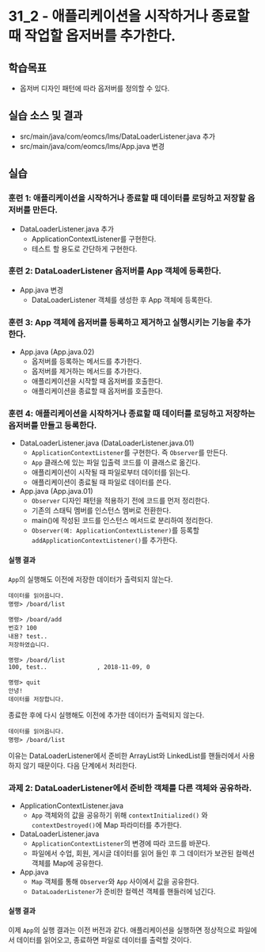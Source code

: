 # 31_2 - 애플리케이션을 시작하거나 종료할 때 작업할 옵저버를 추가한다.

## 학습목표

- 옵저버 디자인 패턴에 따라 옵저버를 정의할 수 있다.

## 실습 소스 및 결과

- src/main/java/com/eomcs/lms/DataLoaderListener.java 추가
- src/main/java/com/eomcs/lms/App.java 변경

## 실습  

### 훈련 1: 애플리케이션을 시작하거나 종료할 때 데이터를 로딩하고 저장할 옵저버를 만든다.

- DataLoaderListener.java 추가
  - ApplicationContextListener를 구현한다.
  - 테스트 할 용도로 간단하게 구현한다.
  

### 훈련 2: DataLoaderListener 옵저버를 App 객체에 등록한다.

- App.java 변경
    - DataLoaderListener 객체를 생성한 후 App 객체에 등록한다.


### 훈련 3: App 객체에 옵저버를 등록하고 제거하고 실행시키는 기능을 추가한다.

- App.java (App.java.02)
  - 옵저버를 등록하는 메서드를 추가한다.
  - 옵저버를 제거하는 메서드를 추가한다.
  - 애플리케이션을 시작할 때 옵저버를 호출한다.
  - 애플리케이션을 종료할 때 옵저버를 호출한다.

### 훈련 4: 애플리케이션을 시작하거나 종료할 때 데이터를 로딩하고 저장하는 옵저버를 만들고 등록한다.
- DataLoaderListener.java (DataLoaderListener.java.01)
    - `ApplicationContextListener`를 구현한다. 즉 `Observer`를 만든다.
    - `App` 클래스에 있는 파일 입출력 코드를 이 클래스로 옮긴다.
    - 애플리케이션이 시작될 때 파일로부터 데이터를 읽는다.
    - 애플리케이션이 종료될 때 파일로 데이터를 쓴다.
- App.java (App.java.01)
    - `Observer` 디자인 패턴을 적용하기 전에 코드를 먼저 정리한다.
    - 기존의 스태틱 멤버를 인스턴스 멤버로 전환한다.
    - main()에 작성된 코드를 인스턴스 메서드로 분리하여 정리한다.
    - `Observer(예: ApplicationContextListener)`를 등록할 `addApplicationContextListener()`를 추가한다.

#### 실행 결과

`App`의 실행해도 이전에 저장한 데이터가 출력되지 않는다.
```
데이터를 읽어옵니다.
명령> /board/list

명령> /board/add
번호? 100
내용? test..
저장하였습니다.

명령> /board/list
100, test..              , 2018-11-09, 0

명령> quit
안녕!
데이터를 저장합니다.
```

종료한 후에 다시 실행해도 이전에 추가한 데이터가 출력되지 않는다.
```
데이터를 읽어옵니다.
명령> /board/list

```

이유는 DataLoaderListener에서 준비한 ArrayList와 LinkedList를 핸들러에서 사용하지 않기 때문이다. 다음 단계에서 처리한다.

### 과제 2: DataLoaderListener에서 준비한 객체를 다른 객체와 공유하라.

- ApplicationContextListener.java
    - `App` 객체와의 값을 공유하기 위해 `contextInitialized()` 와 `contextDestroyed()`에 Map 파라미터를 추가한다.
- DataLoaderListener.java
    - `ApplicationContextListener`의 변경에 따라 코드를 바꾼다.
    - 파일에서 수업, 회원, 게시글 데이터를 읽어 들인 후 그 데이터가 보관된 컬렉션 객체를 Map에 공유한다. 
- App.java
    - `Map` 객체를 통해 `Observer`와 `App` 사이에서 값을 공유한다.
    - `DataLoaderListener`가 준비한 컬렉션 객체를 핸들러에 넘긴다.

#### 실행 결과

이제 `App`의 실행 결과는 이전 버전과 같다. 애플리케이션을 실행하면 정상적으로 파일에서 데이터를 읽어오고, 종료하면 파일로 데이터를 출력할 것이다.


